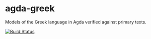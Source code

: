 # agda-greek
Models of the Greek language in Agda verified against primary texts.

[![Build Status](https://travis-ci.org/ancientlanguage/agda-greek.svg?branch=master)](https://travis-ci.org/ancientlanguage/agda-greek)
